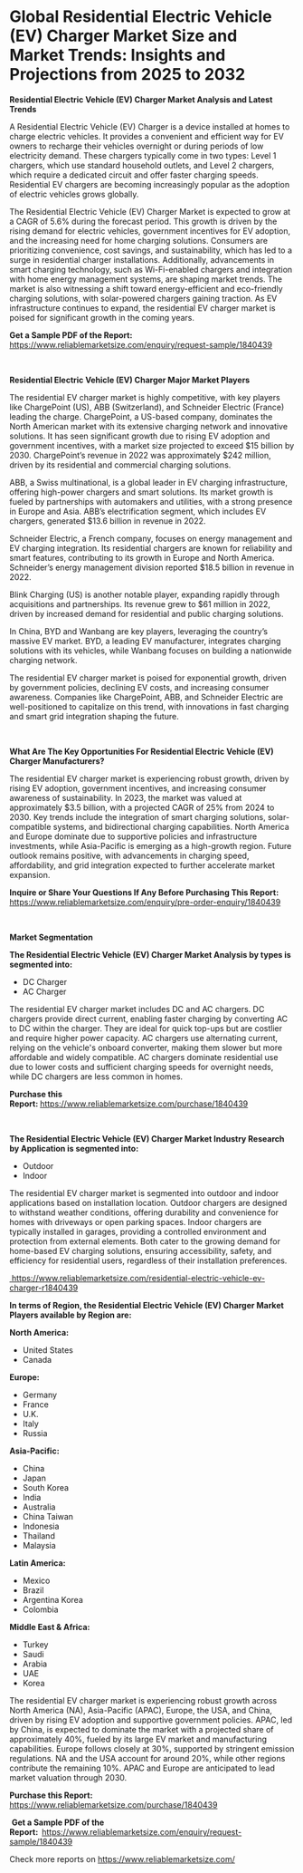 <p><h1>Global Residential Electric Vehicle (EV) Charger Market Size and Market Trends: Insights and Projections from 2025 to 2032</h1></p><p><strong>Residential Electric Vehicle (EV) Charger Market Analysis and Latest Trends</strong></p>
<p><p>A Residential Electric Vehicle (EV) Charger is a device installed at homes to charge electric vehicles. It provides a convenient and efficient way for EV owners to recharge their vehicles overnight or during periods of low electricity demand. These chargers typically come in two types: Level 1 chargers, which use standard household outlets, and Level 2 chargers, which require a dedicated circuit and offer faster charging speeds. Residential EV chargers are becoming increasingly popular as the adoption of electric vehicles grows globally.</p><p>The Residential Electric Vehicle (EV) Charger Market is expected to grow at a CAGR of 5.6% during the forecast period. This growth is driven by the rising demand for electric vehicles, government incentives for EV adoption, and the increasing need for home charging solutions. Consumers are prioritizing convenience, cost savings, and sustainability, which has led to a surge in residential charger installations. Additionally, advancements in smart charging technology, such as Wi-Fi-enabled chargers and integration with home energy management systems, are shaping market trends. The market is also witnessing a shift toward energy-efficient and eco-friendly charging solutions, with solar-powered chargers gaining traction. As EV infrastructure continues to expand, the residential EV charger market is poised for significant growth in the coming years.</p></p>
<p><strong>Get a Sample PDF of the Report:&nbsp;</strong> <a href="https://www.reliablemarketsize.com/enquiry/request-sample/1840439?utm_campaign=1103&utm_medium=2&utm_source=Github&utm_content=ia&utm_term=24012025&utm_id=residential-electric-vehicle-ev-charger">https://www.reliablemarketsize.com/enquiry/request-sample/1840439</a></p>
<p>&nbsp;</p>
<p><strong>Residential Electric Vehicle (EV) Charger Major Market Players</strong></p>
<p><p>The residential EV charger market is highly competitive, with key players like ChargePoint (US), ABB (Switzerland), and Schneider Electric (France) leading the charge. ChargePoint, a US-based company, dominates the North American market with its extensive charging network and innovative solutions. It has seen significant growth due to rising EV adoption and government incentives, with a market size projected to exceed $15 billion by 2030. ChargePoint’s revenue in 2022 was approximately $242 million, driven by its residential and commercial charging solutions.</p><p>ABB, a Swiss multinational, is a global leader in EV charging infrastructure, offering high-power chargers and smart solutions. Its market growth is fueled by partnerships with automakers and utilities, with a strong presence in Europe and Asia. ABB’s electrification segment, which includes EV chargers, generated $13.6 billion in revenue in 2022.</p><p>Schneider Electric, a French company, focuses on energy management and EV charging integration. Its residential chargers are known for reliability and smart features, contributing to its growth in Europe and North America. Schneider’s energy management division reported $18.5 billion in revenue in 2022.</p><p>Blink Charging (US) is another notable player, expanding rapidly through acquisitions and partnerships. Its revenue grew to $61 million in 2022, driven by increased demand for residential and public charging solutions.</p><p>In China, BYD and Wanbang are key players, leveraging the country’s massive EV market. BYD, a leading EV manufacturer, integrates charging solutions with its vehicles, while Wanbang focuses on building a nationwide charging network.</p><p>The residential EV charger market is poised for exponential growth, driven by government policies, declining EV costs, and increasing consumer awareness. Companies like ChargePoint, ABB, and Schneider Electric are well-positioned to capitalize on this trend, with innovations in fast charging and smart grid integration shaping the future.</p></p>
<p>&nbsp;</p>
<p><strong>What Are The Key Opportunities For Residential Electric Vehicle (EV) Charger Manufacturers?</strong></p>
<p><p>The residential EV charger market is experiencing robust growth, driven by rising EV adoption, government incentives, and increasing consumer awareness of sustainability. In 2023, the market was valued at approximately $3.5 billion, with a projected CAGR of 25% from 2024 to 2030. Key trends include the integration of smart charging solutions, solar-compatible systems, and bidirectional charging capabilities. North America and Europe dominate due to supportive policies and infrastructure investments, while Asia-Pacific is emerging as a high-growth region. Future outlook remains positive, with advancements in charging speed, affordability, and grid integration expected to further accelerate market expansion.</p></p>
<p><strong>Inquire or Share Your Questions If Any Before Purchasing This Report:</strong> <a href="https://www.reliablemarketsize.com/enquiry/pre-order-enquiry/1840439?utm_campaign=1103&utm_medium=2&utm_source=Github&utm_content=ia&utm_term=24012025&utm_id=residential-electric-vehicle-ev-charger">https://www.reliablemarketsize.com/enquiry/pre-order-enquiry/1840439</a></p>
<p>&nbsp;</p>
<p><strong>Market Segmentation</strong></p>
<p><strong>The Residential Electric Vehicle (EV) Charger Market Analysis by types is segmented into:</strong></p>
<p><ul><li>DC Charger</li><li>AC Charger</li></ul></p>
<p><p>The residential EV charger market includes DC and AC chargers. DC chargers provide direct current, enabling faster charging by converting AC to DC within the charger. They are ideal for quick top-ups but are costlier and require higher power capacity. AC chargers use alternating current, relying on the vehicle's onboard converter, making them slower but more affordable and widely compatible. AC chargers dominate residential use due to lower costs and sufficient charging speeds for overnight needs, while DC chargers are less common in homes.</p></p>
<p><strong>Purchase this Report:&nbsp;</strong><a href="https://www.reliablemarketsize.com/purchase/1840439?utm_campaign=1103&utm_medium=2&utm_source=Github&utm_content=ia&utm_term=24012025&utm_id=residential-electric-vehicle-ev-charger">https://www.reliablemarketsize.com/purchase/1840439</a></p>
<p>&nbsp;</p>
<p><strong>The Residential Electric Vehicle (EV) Charger Market Industry Research by Application is segmented into:</strong></p>
<p><ul><li>Outdoor</li><li>Indoor</li></ul></p>
<p><p>The residential EV charger market is segmented into outdoor and indoor applications based on installation location. Outdoor chargers are designed to withstand weather conditions, offering durability and convenience for homes with driveways or open parking spaces. Indoor chargers are typically installed in garages, providing a controlled environment and protection from external elements. Both cater to the growing demand for home-based EV charging solutions, ensuring accessibility, safety, and efficiency for residential users, regardless of their installation preferences.</p></p>
<p><a href="https://www.reliablemarketsize.com/residential-electric-vehicle-ev-charger-r1840439?utm_campaign=1103&utm_medium=2&utm_source=Github&utm_content=ia&utm_term=24012025&utm_id=residential-electric-vehicle-ev-charger">&nbsp;https://www.reliablemarketsize.com/residential-electric-vehicle-ev-charger-r1840439</a></p>
<p><strong>In terms of Region, the Residential Electric Vehicle (EV) Charger Market Players available by Region are:</strong></p>
<p>
    <p> <strong> North America: </strong>
        <ul>
            <li>United States</li>
            <li>Canada</li>
        </ul>
        </p> 
    <p> <strong> Europe: </strong>
        <ul>
            <li>Germany</li>
            <li>France</li>
            <li>U.K.</li>
            <li>Italy</li>
            <li>Russia</li>
        </ul>
        </p> 
    <p> <strong> Asia-Pacific: </strong>
        <ul>
            <li>China</li>
            <li>Japan</li>
            <li>South Korea</li>
            <li>India</li>
            <li>Australia</li>
            <li>China Taiwan</li>
            <li>Indonesia</li>
            <li>Thailand</li>
            <li>Malaysia</li>
        </ul>
        </p> 
    <p> <strong> Latin America: </strong>
        <ul>
            <li>Mexico</li>
            <li>Brazil</li>
            <li>Argentina Korea</li>
            <li>Colombia</li>
        </ul>
        </p> 
    <p> <strong> Middle East & Africa: </strong>
        <ul>
            <li>Turkey</li>
            <li>Saudi</li>
            <li>Arabia</li>
            <li>UAE</li>
            <li>Korea</li>
        </ul>
    </p>
    </p>
<p><p>The residential EV charger market is experiencing robust growth across North America (NA), Asia-Pacific (APAC), Europe, the USA, and China, driven by rising EV adoption and supportive government policies. APAC, led by China, is expected to dominate the market with a projected share of approximately 40%, fueled by its large EV market and manufacturing capabilities. Europe follows closely at 30%, supported by stringent emission regulations. NA and the USA account for around 20%, while other regions contribute the remaining 10%. APAC and Europe are anticipated to lead market valuation through 2030.</p></p>
<p><strong>Purchase this Report: </strong><a href="https://www.reliablemarketsize.com/purchase/1840439?utm_campaign=1103&utm_medium=2&utm_source=Github&utm_content=ia&utm_term=24012025&utm_id=residential-electric-vehicle-ev-charger">https://www.reliablemarketsize.com/purchase/1840439</a></p>
<p>&nbsp;<strong>Get a Sample PDF of the Report:&nbsp;&nbsp;</strong><a href="https://www.reliablemarketsize.com/enquiry/request-sample/1840439?utm_campaign=1103&utm_medium=2&utm_source=Github&utm_content=ia&utm_term=24012025&utm_id=residential-electric-vehicle-ev-charger">https://www.reliablemarketsize.com/enquiry/request-sample/1840439</a></p>
<p><strong></strong></p>
<p>Check more reports on <a href="https://www.reliablemarketsize.com/?utm_campaign=1103&utm_medium=2&utm_source=Github&utm_content=ia&utm_term=24012025&utm_id=residential-electric-vehicle-ev-charger">https://www.reliablemarketsize.com/</a></p>